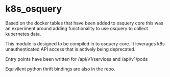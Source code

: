 # k8s_osquery

Based on the docker tables that have been added to osquery core this was an experiment around adding functionality to use osquery to collect kubernetes data.

This module is designed to be compiled in to osquery core. It leverages k8s unauthenticated API access that is actively being deprecated.

Entry points have been written for /api/v1/services and /api/v1/pods

Equivilent python thrift bindings are also in the repo.
